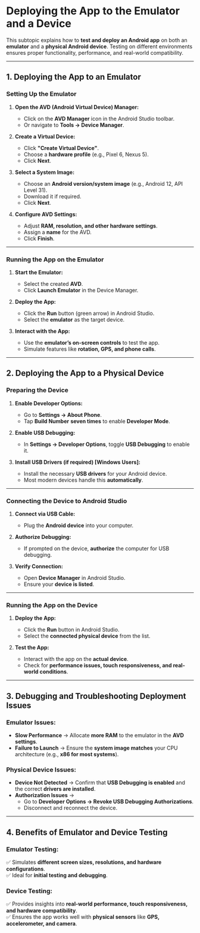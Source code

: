# **Deploying the App to the Emulator and a Device**  

This subtopic explains how to **test and deploy an Android app** on both an **emulator** and a **physical Android device**. Testing on different environments ensures proper functionality, performance, and real-world compatibility.  

---

## **1. Deploying the App to an Emulator**  

### **Setting Up the Emulator**  

1. **Open the AVD (Android Virtual Device) Manager:**  
   - Click on the **AVD Manager** icon in the Android Studio toolbar.  
   - Or navigate to **Tools → Device Manager**.  

2. **Create a Virtual Device:**  
   - Click **"Create Virtual Device"**.  
   - Choose a **hardware profile** (e.g., Pixel 6, Nexus 5).  
   - Click **Next**.  

3. **Select a System Image:**  
   - Choose an **Android version/system image** (e.g., Android 12, API Level 31).  
   - Download it if required.  
   - Click **Next**.  

4. **Configure AVD Settings:**  
   - Adjust **RAM, resolution, and other hardware settings**.  
   - Assign a **name** for the AVD.  
   - Click **Finish**.  

---

### **Running the App on the Emulator**  

1. **Start the Emulator:**  
   - Select the created **AVD**.  
   - Click **Launch Emulator** in the Device Manager.  

2. **Deploy the App:**  
   - Click the **Run** button (green arrow) in Android Studio.  
   - Select the **emulator** as the target device.  

3. **Interact with the App:**  
   - Use the **emulator’s on-screen controls** to test the app.  
   - Simulate features like **rotation, GPS, and phone calls**.  

---

## **2. Deploying the App to a Physical Device**  

### **Preparing the Device**  

1. **Enable Developer Options:**  
   - Go to **Settings → About Phone**.  
   - Tap **Build Number** **seven times** to enable **Developer Mode**.  

2. **Enable USB Debugging:**  
   - In **Settings → Developer Options**, toggle **USB Debugging** to enable it.  

3. **Install USB Drivers (if required) [Windows Users]:**  
   - Install the necessary **USB drivers** for your Android device.  
   - Most modern devices handle this **automatically**.  

---

### **Connecting the Device to Android Studio**  

1. **Connect via USB Cable:**  
   - Plug the **Android device** into your computer.  

2. **Authorize Debugging:**  
   - If prompted on the device, **authorize** the computer for USB debugging.  

3. **Verify Connection:**  
   - Open **Device Manager** in Android Studio.  
   - Ensure your **device is listed**.  

---

### **Running the App on the Device**  

1. **Deploy the App:**  
   - Click the **Run** button in Android Studio.  
   - Select the **connected physical device** from the list.  

2. **Test the App:**  
   - Interact with the app on the **actual device**.  
   - Check for **performance issues, touch responsiveness, and real-world conditions**.  

---

## **3. Debugging and Troubleshooting Deployment Issues**  

### **Emulator Issues:**  
- **Slow Performance** → Allocate **more RAM** to the emulator in the **AVD settings**.  
- **Failure to Launch** → Ensure the **system image matches** your CPU architecture (e.g., **x86 for most systems**).  

### **Physical Device Issues:**  
- **Device Not Detected** → Confirm that **USB Debugging is enabled** and the correct **drivers are installed**.  
- **Authorization Issues** →  
  - Go to **Developer Options → Revoke USB Debugging Authorizations**.  
  - Disconnect and reconnect the device.  

---

## **4. Benefits of Emulator and Device Testing**  

### **Emulator Testing:**  
✅ Simulates **different screen sizes, resolutions, and hardware configurations**.  
✅ Ideal for **initial testing and debugging**.  

### **Device Testing:**  
✅ Provides insights into **real-world performance, touch responsiveness, and hardware compatibility**.  
✅ Ensures the app works well with **physical sensors** like **GPS, accelerometer, and camera**.  

